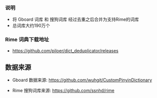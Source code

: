 ### 说明

* 将 Gboard 词库 和 搜狗词库 经过去重之后合并为支持Rime的词库
* 总词库大约190万个

### Rime 词典下载地址 
 
* https://github.com/piloer/dict_deduplicator/releases


## 数据来源
 
* Gboard 数据来源: https://github.com/wuhgit/CustomPinyinDictionary

* Rime 搜狗词库来源: https://github.com/ssnhd/rime
